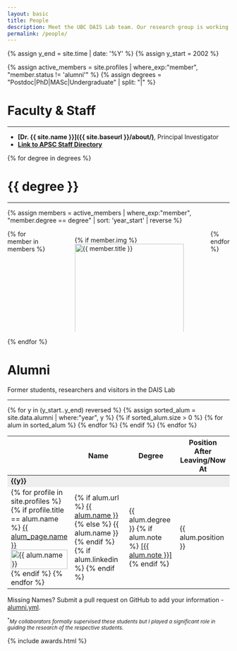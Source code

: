 ```yaml
---
layout: basic
title: People
description: Meet the UBC DAIS Lab team. Our research group is working on machine learning, data analytics and process control research.
permalink: /people/
---
```


{% assign y_end = site.time | date: '%Y' %}
{% assign y_start = 2002 %}

{% assign active_members = site.profiles | where_exp:"member", "member.status != 'alumni'" %}
{% assign degrees = "Postdoc|PhD|MASc|Undergraduate" | split: "|" %}

<h1 class="title">Faculty & Staff</h1>
<hr>

- **[Dr. {{ site.name }}]({{ site.baseurl }}/about/)**, Principal Investigator
- **[Link to APSC Staff Directory](https://engineering.ubc.ca/about/staff-directory)**

<span class="mb-5"></span>

{% for degree in degrees %}

<div class="mt-6">
	<h1 class="title"> {{ degree }} </h1>
	<hr>
</div>

<!-- Github pages is still at jekyll 3.9.0, doesnt support binary operators in where_exp yet -->
{% assign members = active_members | where_exp:"member", "member.degree == degree" | sort: 'year_start' | reverse %}

<div class="columns is-multiline">
{% for member in members %}
	<div class="column is-one-third-desktop is-full-mobile">
		<article class="media">
		  <figure class="media-left">
		    <p class="image is-96x96 is-round">
		    	{% if member.img %}
		    		<a href="{{ member.url }}"><img class="is-rounded is-profile" style="height: 100%; object-fit: cover;" src="{{ site.baseurl }}/assets/profile/{{ member.img }}" alt="{{ member.title }}"></a>
		    	{% else %}
		    		<a href="{{ member.url }}"><img class="is-rounded is-profile" src="https://bulma.io/images/placeholders/128x128.png" alt="Placeholder Profile Image"></a>
		    	{% endif %}
		    </p>
		  </figure>
	  	<div class="media-content">
	    	<div class="content team-member">
	  			<a href="{{ member.url }}" class="member-name">
	  				{% if member.degree == "Postdoc" %}Dr. {% endif %}
	  				<span itemprop="name">{{ member.title }}</span>
		  		</a>
	  			{% if member.linkedin %}
	  			  <a href="{{ member.linkedin }}" target="_blank"><i class="fab fa-lg fa-linkedin"></i></a>
	  			{% endif %}		  		
		  		<p class="member-project no-deco">
		        {% if member.visitor %}
		          <i>(Visiting)</i>
		        {% endif %}		  			
		  			{{ member.project }}
		  		</p> 
		  	</div>
		  </div>
		</article>
	</div>
{% endfor %}
</div>

{% endfor %}

<h1> Alumni </h1>
<p> Former students, researchers and visitors in the DAIS Lab</p>
<hr>

<div class="table-container">
<table class="table is-bordered is-striped is-narrow is-hoverable is-fullwidth">
	<thead>
		<tr>
			<th></th>
			<th>Name</th>
			<th>Degree</th>
			<th>Position After Leaving/Now At</th>
		</tr>
	</thead>
	<tbody>	
	{% for y in (y_start..y_end) reversed %}
		{% assign sorted_alum = site.data.alumni | where:"year", y %}	
		{% if sorted_alum.size > 0 %}
			<td colspan="4" style="background-color: #eee;"><b>{{y}}</b></td>
			{% for alum in sorted_alum %}
				<tr>
					<td width="10">
				    {% for profile in site.profiles %}
				      {% if profile.title == alum.name %}
								<a href="{{ profile.url }}">
									{{ alum_page.name }}
									<div class="image is-24x24">
										<img class="background-tint is-rounded" src="{{ site.baseurl }}/assets/profile/{{ profile.img }}" style="height: 100%; object-fit: cover;" alt="{{ alum.name }}">
									</div>
								</a>
				      {% endif %}
				    {% endfor %}	    					
					</td>
					<td>					
						{% if alum.url %}
							<a href="{{ alum.url }}">{{ alum.name }}</a>
						{% else %}
							{{ alum.name }}
						{% endif %}
						{% if alum.linkedin %}
							<a class="ml-1" href="{{ alum.linkedin }}"><i class="fab fa-linkedin"></i></a>
						{% endif %}						
					</td>
					<td>
						{{ alum.degree }}
						{% if alum.note %}
							<a target="_blank" href="{{ alum.note_url }}"><span class="tag is-info">[{{ alum.note }}]</span></a>
						{% endif %}
					</td>
					<td>{{ alum.position }}</td>
				</tr>
			{% endfor %} 
		{% endif %}
	{% endfor %}
	</tbody>
</table>
</div>

<p class="is-size-7 has-text-weight-light has-text-grey">
  <span class="tag is-light">Missing Names?</span> Submit a pull request on GitHub to add your information - <a href="https://github.com/daisubc/daisubc.github.io/blob/master/_data/alumni.yml">alumni.yml</a>.
</p>

<small><sup>*</sup><i>My collaborators formally supervised these students but I played a significant role in guiding the research of the respective students.</i></small>

{% include awards.html %}